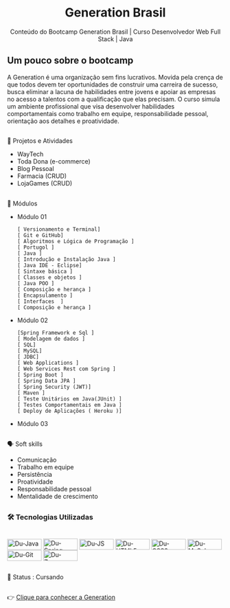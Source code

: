 
<h1 align="center">Generation Brasil</h1>
<p align="center">Conteúdo do Bootcamp Generation Brasil | Curso Desenvolvedor Web Full Stack | Java </p>

<h2 align="left"> Um pouco sobre o bootcamp </h2>
<p align="left">A Generation é uma organização sem fins lucrativos. Movida pela crença de que todos devem ter oportunidades de construir uma carreira de sucesso, busca eliminar a lacuna de habilidades entre jovens e apoiar as empresas no acesso a talentos com a qualificação que elas precisam. O curso simula um ambiente profissional que visa desenvolver habilidades comportamentais como trabalho em equipe, responsabilidade pessoal, orientação aos detalhes e proatividade. </p>


##



📙  Projetos e Atividades

* WayTech
* Toda Dona (e-commerce)
* Blog Pessoal
* Farmacia (CRUD)
* LojaGames (CRUD)

      
##
🎯​ Módulos
* Módulo 01


      [ Versionamento e Terminal]
      [ Git e GitHub]
      [ Algoritmos e Lógica de Programação ]
      [ Portugol ]
      [ Java ]
      [ Introdução e Instalação Java ]
      [ Java IDE - Eclipse]
      [ Sintaxe básica ]
      [ Classes e objetos ]
      [ Java POO ]
      [ Composição e herança ]
      [ Encapsulamento ]
      [ Interfaces  ]
      [ Composição e herança ]
 

* Módulo 02

      [Spring Framework e Sql ]
      [ Modelagem de dados ]
      [ SQL]
      [ MySQL]
      [ JDBC]
      [ Web Applications ]
      [ Web Services Rest com Spring ]
      [ Spring Boot ]
      [ Spring Data JPA ]
      [ Spring Security (JWT)]
      [ Maven ]
      [ Teste Unitários em Java(JUnit) ]
      [ Testes Comportamentais em Java ]
      [ Deploy de Aplicações ( Heroku )]

* Módulo 03
##

🗣️ Soft skills

* Comunicação
* Trabalho em equipe
* Persistência
* Proatividade
* Responsabilidade pessoal
* Mentalidade de crescimento

 ##
 ### 🛠 Tecnologias Utilizadas
   <div style="display: inline_block"><br>
    <img align="center" alt="Du-Java" height="25" width="80" src="https://img.shields.io/badge/Java-ED8B00?style=for-the-badge&logo=java&logoColor=white">
    <img align="center" alt="Du-Spring" height="27" width="80" src="https://img.shields.io/badge/Spring_Boot-F2F4F9?style=for-the-badge&logo=spring-boot">
    <img align="center" alt="Du-JS" height="25" width="80" src="https://img.shields.io/badge/JavaScript-F7DF1E?style=for-the-badge&logo=javascript&logoColor=black">
    <img align="center" alt="Du-HTML5" height="25" width="80" src="https://img.shields.io/badge/HTML5-E34F26?style=for-the-badge&logo=html5&logoColor=white">
    <img align="center" alt="Du-CSS3" height="25" width="80" src="https://img.shields.io/badge/CSS3-1572B6?style=for-the-badge&logo=css3&logoColor=white">
    <img align="center" alt="Du-MySql" height="25" width="80" src="https://img.shields.io/badge/MySQL-005C84?style=for-the-badge&logo=mysql&logoColor=white">
    <img align="center" alt="Du-Git" height="25" width="80" src="https://img.shields.io/badge/GIT-E44C30?style=for-the-badge&logo=git&logoColor=white">
    <img align="center" alt="Du-Zomm" height="25" width="80" src="https://img.shields.io/badge/Zoom-2D8CFF?style=for-the-badge&logo=zoom&logoColor=white">
   </div>
   
##
📌 Status : Cursando 
##
👉 <a href=“https://brazil.generation.org/2022/05/24/mes-de-maio-generation-brasil-celebra-nova-turma-de-programacao-em-java-full-stack-jr/“>Clique para conhecer a Generation</a> 
